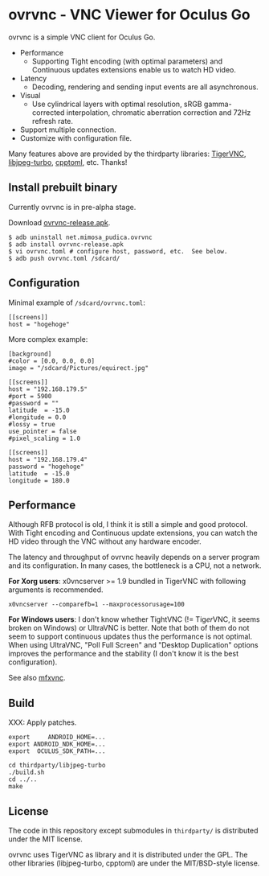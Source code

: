 # ovrvnc - VNC Viewer for Oculus Go

ovrvnc is a simple VNC client for Oculus Go.

- Performance
	- Supporting Tight encoding (with optimal parameters) and Continuous
	  updates extensions enable us to watch HD video.
- Latency
	- Decoding, rendering and sending input events are all asynchronous.
- Visual
	- Use cylindrical layers with optimal resolution, sRGB gamma-corrected
	  interpolation, chromatic aberration correction and 72Hz refresh rate.
- Support multiple connection.
- Customize with configuration file.

Many features above are provided by the thirdparty libraries:
[TigerVNC](http://tigervnc.org/), [libjpeg-turbo](https://libjpeg-turbo.org/),
[cpptoml](https://github.com/skystrife/cpptoml), etc. Thanks!

## Install prebuilt binary

Currently ovrvnc is in pre-alpha stage.

Download [ovrvnc-release.apk](http://mimosa-pudica.net/tmp/ovrvnc-release.apk).

	$ adb uninstall net.mimosa_pudica.ovrvnc
	$ adb install ovrvnc-release.apk
	$ vi ovrvnc.toml # configure host, password, etc.  See below.
	$ adb push ovrvnc.toml /sdcard/

## Configuration

Minimal example of `/sdcard/ovrvnc.toml`:

	[[screens]]
	host = "hogehoge"

More complex example:

	[background]
	#color = [0.0, 0.0, 0.0]
	image = "/sdcard/Pictures/equirect.jpg"

	[[screens]]
	host = "192.168.179.5"
	#port = 5900
	#password = ""
	latitude  = -15.0
	#longitude = 0.0
	#lossy = true
	use_pointer = false
	#pixel_scaling = 1.0

	[[screens]]
	host = "192.168.179.4"
	password = "hogehoge"
	latitude  = -15.0
	longitude = 180.0

## Performance

Although RFB protocol is old, I think it is still a simple and good protocol.
With Tight encoding and Continuous update extensions, you can watch the HD
video through the VNC without any hardware encoder.

The latency and throughput of ovrvnc heavily depends on a server program and
its configuration.  In many cases, the bottleneck is a CPU, not a network.

**For Xorg users**: x0vncserver >= 1.9 bundled in TigerVNC with following
arguments is recommended.

	x0vncserver --comparefb=1 --maxprocessorusage=100

**For Windows users**: I don't know whether TightVNC (!= Tig*er*VNC, it seems
broken on Windows) or UltraVNC is better.  Note that both of them do not seem
to support continuous updates thus the performance is not optimal.  When using
UltraVNC, "Poll Full Screen" and "Desktop Duplication" options improves the
performance and the stability (I don't know it is the best configuration).

See also [mfxvnc](http://github.com/y-fujii/mfxvnc/).

## Build

XXX: Apply patches.

	export     ANDROID_HOME=...
	export ANDROID_NDK_HOME=...
	export  OCULUS_SDK_PATH=...

	cd thirdparty/libjpeg-turbo
	./build.sh
	cd ../..
	make

## License

The code in this repository except submodules in `thirdparty/` is distributed
under the MIT license.

ovrvnc uses TigerVNC as library and it is distributed under the GPL.  The other
libraries (libjpeg-turbo, cpptoml) are under the MIT/BSD-style license.
